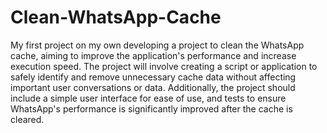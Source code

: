 # Clean-WhatsApp-Cache

My first project on my own developing a project to clean the WhatsApp cache, aiming to improve the application's performance and increase execution speed. The project will involve creating a script or application to safely identify and remove unnecessary cache data without affecting important user conversations or data. Additionally, the project should include a simple user interface for ease of use, and tests to ensure WhatsApp's performance is significantly improved after the cache is cleared.
